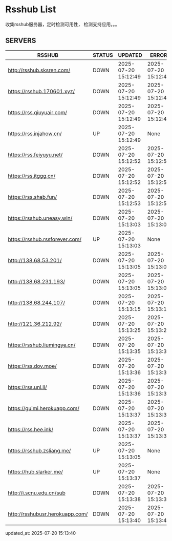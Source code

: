 # Rsshub List

收集rsshub服务器，定时检测可用性， 检测支持应用。。。


## SERVERS

|  RSSHUB   | STATUS  | UPDATED  | ERROR  | TWITTER |  
|  ----  | ----  | ----  | ----  | ---- |  
| http://rsshub.sksren.com/ | DOWN | 2025-07-20 15:12:49 | 2025-07-20 15:12:49 |  
| https://rsshub.170601.xyz/ | DOWN | 2025-07-20 15:12:49 | 2025-07-20 15:12:49 |  
| https://rss.qiuyuair.com/ | DOWN | 2025-07-20 15:12:49 | 2025-07-20 15:12:49 |  
| https://rss.injahow.cn/ | UP | 2025-07-20 15:12:49 | None ||  
| https://rss.feiyuyu.net/ | DOWN | 2025-07-20 15:12:52 | 2025-07-20 15:12:52 |  
| https://rss.itggg.cn/ | DOWN | 2025-07-20 15:12:52 | 2025-07-20 15:12:52 |  
| https://rss.shab.fun/ | DOWN | 2025-07-20 15:12:53 | 2025-07-20 15:12:53 |  
| https://rsshub.uneasy.win/ | DOWN | 2025-07-20 15:13:03 | 2025-07-20 15:13:03 |  
| https://rsshub.rssforever.com/ | UP | 2025-07-20 15:13:03 | None ||  
| http://138.68.53.201/ | DOWN | 2025-07-20 15:13:05 | 2025-07-20 15:13:05 |  
| http://138.68.231.193/ | DOWN | 2025-07-20 15:13:05 | 2025-07-20 15:13:05 |  
| http://138.68.244.107/ | DOWN | 2025-07-20 15:13:15 | 2025-07-20 15:13:15 |  
| http://121.36.212.92/ | DOWN | 2025-07-20 15:13:25 | 2025-07-20 15:13:25 |  
| https://rsshub.liumingye.cn/ | DOWN | 2025-07-20 15:13:35 | 2025-07-20 15:13:35 |  
| https://rss.dov.moe/ | DOWN | 2025-07-20 15:13:36 | 2025-07-20 15:13:36 |  
| https://rss.unl.li/ | DOWN | 2025-07-20 15:13:36 | 2025-07-20 15:13:36 |  
| https://guimi.herokuapp.com/ | DOWN | 2025-07-20 15:13:37 | 2025-07-20 15:13:37 |  
| https://rss.hee.ink/ | DOWN | 2025-07-20 15:13:37 | 2025-07-20 15:13:37 |  
| https://rsshub.zsliang.me/ | UP | 2025-07-20 15:13:05 | None |OK|  
| https://hub.slarker.me/ | UP | 2025-07-20 15:13:37 | None ||  
| http://i.scnu.edu.cn/sub | DOWN | 2025-07-20 15:13:38 | 2025-07-20 15:13:38 |  
| http://rsshubusr.herokuapp.com/ | DOWN | 2025-07-20 15:13:40 | 2025-07-20 15:13:40 |  
  

updated_at: 2025-07-20 15:13:40  
